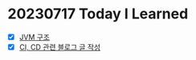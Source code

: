 # 20230717 Today I Learned
- [X] [JVM 구조](../Java/JVMstructure.md)
- [X] [CI, CD 관련 블로그 글 작성](https://kmularise.tistory.com/entry/%EC%89%98-%EC%8A%A4%ED%81%AC%EB%A6%BD%ED%8A%B8%EB%A5%BC-%ED%86%B5%ED%95%9C-%EA%B0%84%EB%8B%A8%ED%95%9C-CD-%EC%B2%B4%ED%97%98%EA%B8%B0) 
